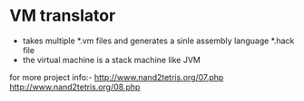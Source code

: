 # VM translator
- takes multiple *.vm files and generates a sinle assembly language *.hack file 
- the virtual machine is a stack machine like JVM
 
 for more project info:-
http://www.nand2tetris.org/07.php
http://www.nand2tetris.org/08.php
